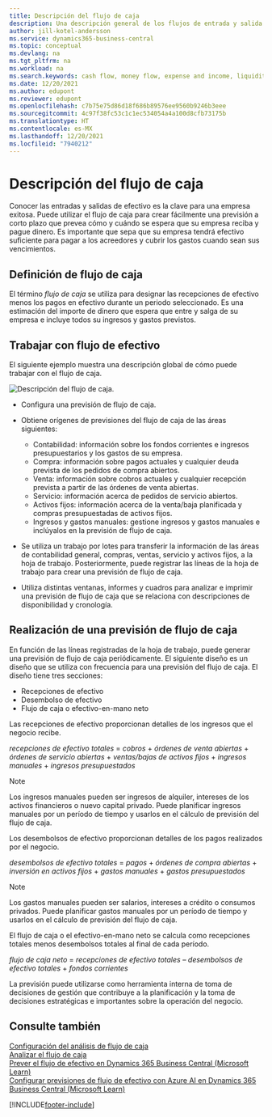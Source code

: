 ```yaml
---
title: Descripción del flujo de caja
description: Una descripción general de los flujos de entrada y salida de efectivo para ayudar a pronosticar los importes que se recibirán y que se pagarán.
author: jill-kotel-andersson
ms.service: dynamics365-business-central
ms.topic: conceptual
ms.devlang: na
ms.tgt_pltfrm: na
ms.workload: na
ms.search.keywords: cash flow, money flow, expense and income, liquidity, cash receipts minus cash payments
ms.date: 12/20/2021
ms.author: edupont
ms.reviewer: edupont
ms.openlocfilehash: c7b75e75d86d18f686b89576ee9560b9246b3eee
ms.sourcegitcommit: 4c97f38fc53c1c1ec534054a4a100d8cfb73175b
ms.translationtype: HT
ms.contentlocale: es-MX
ms.lasthandoff: 12/20/2021
ms.locfileid: "7940212"
---
```

# <a name="cash-flow-overview"></a>Descripción del flujo de caja

Conocer las entradas y salidas de efectivo es la clave para una empresa exitosa. Puede utilizar el flujo de caja para crear fácilmente una previsión a corto plazo que prevea cómo y cuándo se espera que su empresa reciba y pague dinero. Es importante que sepa que su empresa tendrá efectivo suficiente para pagar a los acreedores y cubrir los gastos cuando sean sus vencimientos.

## <a name="definition-of-cash-flow"></a>Definición de flujo de caja

El término *flujo de caja* se utiliza para designar las recepciones de efectivo menos los pagos en efectivo durante un periodo seleccionado. Es una estimación del importe de dinero que espera que entre y salga de su empresa e incluye todos su ingresos y gastos previstos.

## <a name="work-with-cash-flow"></a>Trabajar con flujo de efectivo

El siguiente ejemplo muestra una descripción global de cómo puede trabajar con el flujo de caja.

![Descripción del flujo de caja.](media/finance_cash_flow_overview.png "Información general sobre el flujo de caja")

- Configura una previsión de flujo de caja.  

- Obtiene orígenes de previsiones del flujo de caja de las áreas siguientes:  

  - Contabilidad: información sobre los fondos corrientes e ingresos presupuestarios y los gastos de su empresa.  
  - Compra: información sobre pagos actuales y cualquier deuda prevista de los pedidos de compra abiertos.  
  - Venta: información sobre cobros actuales y cualquier recepción prevista a partir de las órdenes de venta abiertas.  
  - Servicio: información acerca de pedidos de servicio abiertos.  
  - Activos fijos: información acerca de la venta/baja planificada y compras presupuestadas de activos fijos.  
  - Ingresos y gastos manuales: gestione ingresos y gastos manuales e inclúyalos en la previsión de flujo de caja.  
- Se utiliza un trabajo por lotes para transferir la información de las áreas de contabilidad general, compras, ventas, servicio y activos fijos, a la hoja de trabajo. Posteriormente, puede registrar las líneas de la hoja de trabajo para crear una previsión de flujo de caja.  
- Utiliza distintas ventanas, informes y cuadros para analizar e imprimir una previsión de flujo de caja que se relaciona con descripciones de disponibilidad y cronología.  

## <a name="making-a-cash-flow-forecast"></a>Realización de una previsión de flujo de caja

En función de las líneas registradas de la hoja de trabajo, puede generar una previsión de flujo de caja periódicamente. El siguiente diseño es un diseño que se utiliza con frecuencia para una previsión del flujo de caja. El diseño tiene tres secciones:

  - Recepciones de efectivo  
  - Desembolso de efectivo  
  - Flujo de caja o efectivo-en-mano neto  

Las recepciones de efectivo proporcionan detalles de los ingresos que el negocio recibe.

*recepciones de efectivo totales* = *cobros* + *órdenes de venta abiertas* + *órdenes de servicio abiertas* + *ventas/bajas de activos fijos* + *ingresos manuales* + *ingresos presupuestados*

> [!NOTE]
> Los ingresos manuales pueden ser ingresos de alquiler, intereses de los activos financieros o nuevo capital privado. Puede planificar ingresos manuales por un período de tiempo y usarlos en el cálculo de previsión del flujo de caja.

Los desembolsos de efectivo proporcionan detalles de los pagos realizados por el negocio.

*desembolsos de efectivo totales* = *pagos* + *órdenes de compra abiertas* + *inversión en activos fijos* + *gastos manuales* + *gastos presupuestados*

> [!NOTE]
> Los gastos manuales pueden ser salarios, intereses a crédito o consumos privados. Puede planificar gastos manuales por un período de tiempo y usarlos en el cálculo de previsión del flujo de caja.

El flujo de caja o el efectivo-en-mano neto se calcula como recepciones totales menos desembolsos totales al final de cada período.

*flujo de caja neto* = *recepciones de efectivo totales* – *desembolsos de efectivo totales* + *fondos corrientes*

La previsión puede utilizarse como herramienta interna de toma de decisiones de gestión que contribuye a la planificación y la toma de decisiones estratégicas e importantes sobre la operación del negocio.

## <a name="see-also"></a>Consulte también

[Configuración del análisis de flujo de caja](finance-setup-cash-flow-analyses.md)  
[Analizar el flujo de caja](finance-analyze-cash-flow.md)  
[Prever el flujo de efectivo en Dynamics 365 Business Central (Microsoft Learn)](/learn/modules/forecast-cash-flow-dynamics-365-business-central/index)  
[Configurar previsiones de flujo de efectivo con Azure AI en Dynamics 365 Business Central (Microsoft Learn)](/learn/modules/setup-cash-flow-forecasts/)  

[!INCLUDE[footer-include](includes/footer-banner.md)]
